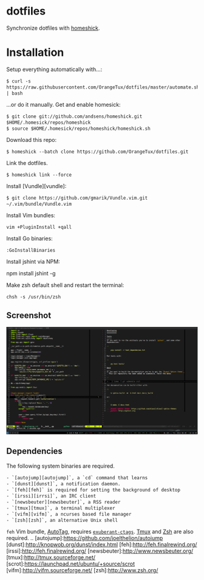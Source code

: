 dotfiles
========
Synchronize dotfiles with [homeshick][1].

Installation
============
Setup everything automatically with...:

    $ curl -s https://raw.githubusercontent.com/OrangeTux/dotfiles/master/automate.sh | bash

...or do it manually. Get and enable homesick:

    $ git clone git://github.com/andsens/homeshick.git $HOME/.homesick/repos/homeshick
    $ source $HOME/.homesick/repos/homeshick/homeshick.sh

Download this repo:
    
    $ homeshick --batch clone https://github.com/OrangeTux/dotfiles.git

Link the dotfiles.
    
    $ homeshick link --force

Install [Vundle][vundle]:

    $ git clone https://github.com/gmarik/Vundle.vim.git ~/.vim/bundle/Vundle.vim

Install Vim bundles:

    vim +PluginInstall +qall

Install Go binaries:

    :GoInstallBinaries

Install jshint via NPM:

   npm install jshint -g

Make zsh default shell and restart the terminal:

    chsh -s /usr/bin/zsh

Screenshot
----------
![Screenshot](screenshot.png?raw=true "Screenshot")

Dependencies
------------
The following system binaries are required.

    - `[autojump][autojump]`, a `cd` command that learns
    - `[dunst][dunst]`, a notification daemon.
    - `[feh][feh]` is required for setting the background of desktop
    - `[irssi][irrsi]`, an IRC client
    - `[newsbeuter][newsbeuter]`, a RSS reader
    - `[tmux][tmux]`, a terminal multiplexer
    - `[vifm][vifm]`, a ncurses based file manager
    - `[zsh][zsh]`, an alternative Unix shell

`feh` 
Vim bundle, [AutoTag][2], requires [`exuberant-ctags`][3]. [Tmux][4] and [Zsh][5] are also required.
..
[autojump]:https://github.com/joelthelion/autojump
[dunst]:http://knopwob.org/dunst/index.html
[feh]:http://feh.finalrewind.org/
[irssi]:http://feh.finalrewind.org/
[newsbeuter]:http://www.newsbeuter.org/
[tmux]:http://tmux.sourceforge.net/
[scrot]:https://launchpad.net/ubuntu/+source/scrot
[vifm]:http://vifm.sourceforge.net/
[zsh]:http://www.zsh.org/


[1]:https://github.com/andsens/homeshick
[2]:http://www.vim.org/scripts/script.php?script_id=1343
[3]:http://ctags.sourceforge.net/
[4]:http://tmux.sourceforge.net/
[5]:http://www.zsh.org/
